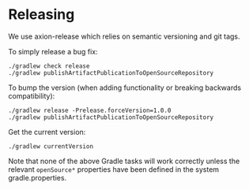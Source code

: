 # Releasing

We use axion-release which relies on semantic versioning and git tags.

To simply release a bug fix:

    ./gradlew check release
    ./gradlew publishArtifactPublicationToOpenSourceRepository

To bump the version (when adding functionality or breaking backwards compatibility):

    ./gradlew release -Prelease.forceVersion=1.0.0
    ./gradlew publishArtifactPublicationToOpenSourceRepository

Get the current version:

    ./gradlew currentVersion

Note that none of the above Gradle tasks will work correctly unless the relevant `openSource*` properties have been
defined in the system gradle.properties.
